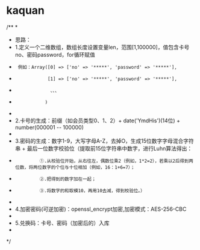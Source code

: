 # kaquan
/**
 * 
 * 思路：
 * 1.定义一个二维数组，数组长度设置变量len，范围[1,100000]，值包含卡号no、密码password，for循环赋值
 *      例如：Array([0] => ['no' => '*****', 'password' => '*****'],
 *                 [1] => ['no' => '*****', 'password' => '*****'],
 *                  、、、
 *                )
 *
 * 2.卡号的生成：前缀（如会员类型0、1、2）+ date('YmdHis')(14位) + number(000001 -- 100000)
 *
 * 3.密码的生成：数字1-9，大写字母A-Z，去掉O，生成15位数字字母混合字符串 + 最后一位数字校验位（提取前15位字符串中数字，进行Luhn算法得出：
 *              ①.从校验位开始，从右往左，偶数位乘2（例如，1*2=2），若乘以2后得到两位数，将两位数字的个位与十位相加（例如，16：1+6=7）；
 *              ②.把得到的数字加在一起；
 *              ③.将数字的和取模10，再用10去减，得到校验位。）
 *
 * 4.加密密码(可逆加密)：openssl_encrypt加密,加密模式：AES-256-CBC
 *
 * 5.兑换码：卡号、密码（加密后的）入库
 *
 */
